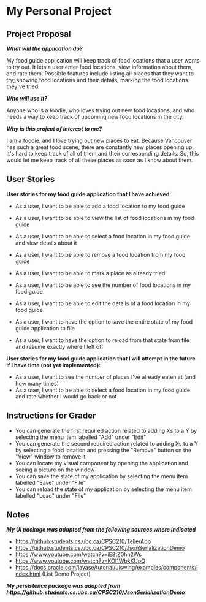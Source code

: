  # My Personal Project

## Project Proposal

***What will the application do?***

My food guide application will keep track of food locations that a user wants to try out. It lets a user enter food
locations, view information about them, and rate them. Possible features include listing all places that 
they want to try; showing food locations and their details; marking the food locations they've tried.

***Who will use it?***

Anyone who is a foodie, who loves trying out new food locations, and who needs a way to keep track of upcoming new food 
locations in the city.

***Why is this project of interest to me?***

I am a foodie, and I love trying out new places to eat. Because Vancouver has such a great food scene, there are
constantly new places opening up. It's hard to keep track of all of them and their corresponding details. So, this 
would let me keep track of all these places as soon as I know about them.

## User Stories

**User stories for my food guide application that I have achieved:**
- As a user, I want to be able to add a food location to my food guide
- As a user, I want to be able to view the list of food locations in my food guide
- As a user, I want to be able to select a food location in my food guide and view details about it
- As a user, I want to be able to remove a food location from my food guide
- As a user, I want to be able to mark a place as already tried
- As a user, I want to be able to see the number of food locations in my food guide
- As a user, I want to be able to edit the details of a food location in my food guide

- As a user, I want to have the option to save the entire state of my food guide application to file
- As a user, I want to have the option to reload from that state from file and resume exactly where I left off 

**User stories for my food guide application that I will attempt in the future if I have time (not yet implemented):**
- As a user, I want to see the number of places I've already eaten at (and how many times)
- As a user, I want to be able to select a food location in my food guide and rate whether I would go
back or not

## Instructions for Grader

- You can generate the first required action related to adding Xs to a Y by selecting the menu item labelled "Add" 
under "Edit"
- You can generate the second required action related to adding Xs to a Y by selecting a food location and
pressing the "Remove" button on the "View" window to remove it
- You can locate my visual component by opening the application and seeing a picture on the window
- You can save the state of my application by selecting the menu item labelled "Save" under "File"
- You can reload the state of my application by selecting the menu item labelled "Load" under "File"

## Notes

***My UI package was adapted from the following sources where indicated***
- https://github.students.cs.ubc.ca/CPSC210/TellerApp
- https://github.students.cs.ubc.ca/CPSC210/JsonSerializationDemo
- https://www.youtube.com/watch?v=iE8tZ0hn2Ws 
- https://www.youtube.com/watch?v=KOI1WbkKUpQ 
- https://docs.oracle.com/javase/tutorial/uiswing/examples/components/index.html (List Demo Project)

***My persistence package was adapted from https://github.students.cs.ubc.ca/CPSC210/JsonSerializationDemo***